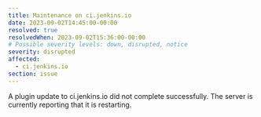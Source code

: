 ```yaml
---
title: Maintenance on ci.jenkins.io
date: 2023-09-02T14:45:00-00:00
resolved: true
resolvedWhen: 2023-09-02T15:36:00-00:00
# Possible severity levels: down, disrupted, notice
severity: disrupted
affected:
  - ci.jenkins.io
section: issue
---
```


A plugin update to ci.jenkins.io did not complete successfully.
The server is currently reporting that it is restarting.
